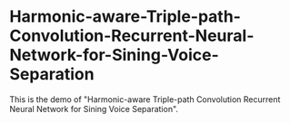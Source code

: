 # Harmonic-aware-Triple-path-Convolution-Recurrent-Neural-Network-for-Sining-Voice-Separation
This is the demo of "Harmonic-aware Triple-path Convolution Recurrent Neural Network for Sining Voice Separation".
